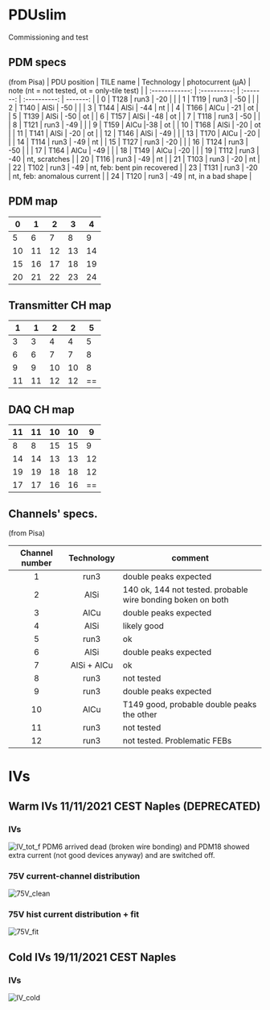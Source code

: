 # PDUslim
Commissioning and test


## PDM specs
(from Pisa)
| PDU position   | TILE name    | Technology |  photocurrent (μA) | note (nt = not tested, ot = only-tile test) |
| :------------: | :----------: | :-------: | :----------: | -------: |
| 0 | T128 | run3 | -20 | |
| 1 | T119 | run3 | -50 | |
| 2 | T140 | AlSi | -50 | |
| 3 | T144 | AlSi | -44 | nt |
| 4 | T166 | AlCu | -21 | ot |
| 5 | T139 | AlSi | -50 | ot |
| 6 |  T157 | AlSi | -48 | ot |
| 7 |  T118 | run3 | -50 | |
| 8 |  T121 | run3 | -49 | |
| 9 |  T159 | AlCu |-38 | ot |
| 10 |  T168 | AlSi | -20 | ot |
| 11 | T141 | AlSi | -20 | ot |
| 12 | T146 | AlSi | -49 | |
| 13 | T170 | AlCu | -20 | |
| 14 | T114 | run3 | -49 | nt |
| 15 | T127 | run3 | -20 | |
| 16 | T124 | run3 | -50 | |
| 17 | T164 | AlCu | -49 | |
| 18 | T149 | AlCu | -20 | |
| 19 | T112 | run3 | -40 | nt, scratches |
| 20 | T116 | run3 | -49 | nt |
| 21 | T103 | run3 | -20 | nt |
| 22 | T102 | run3 | -49 | nt, feb: bent pin recovered |
| 23 | T131 | run3 | -20 | nt, feb: anomalous current |
| 24 | T120 | run3 | -49 | nt, in a bad shape |


## PDM map
| 0 | 1 | 2 | 3 | 4 |
|---|---|---|---|---|
| 5 | 6 | 7 | 8 | 9 |
| 10 | 11 | 12 | 13 | 14 |
| 15 | 16 | 17 | 18 | 19 |
| 20 | 21 | 22 | 23 | 24 |
## Transmitter CH map
| 1 | 1 | 2 | 2 | 5 |
|---|---|---|---|---|
| 3| 3 | 4 | 4 | 5 |
| 6 | 6 | 7 | 7 | 8 |
| 9 | 9 | 10 | 10 | 8 |
| 11 | 11 | 12 | 12 | == |
## DAQ CH map
| 11 | 11 | 10 | 10 | 9|
|---|---|---|---|---|
| 8 | 8 | 15 | 15 | 9 |
| 14 | 14 | 13 | 13 | 12 |
| 19 | 19 | 18 | 18 | 12 |
| 17 | 17 | 16 | 16 | == |



## Channels' specs.
(from Pisa)

| Channel number | Technology | comment |
| :------------: | :----------: | ------- |
| 1 | run3 | double peaks expected |
| 2 | AlSi | 140 ok, 144 not tested. probable wire bonding boken on both |
| 3 | AlCu | double peaks expected |
| 4 | AlSi | likely good |
| 5 | run3 | ok |
| 6 | AlSi | double peaks expected |
| 7 | AlSi + AlCu | ok
| 8 | run3 | not tested |
| 9 | run3 | double peaks expected |
| 10 | AlCu | T149 good, probable double peaks the other |
| 11 | run3 | not tested |
| 12 | run3 | not tested. Problematic FEBs |


# IVs
## Warm IVs 11/11/2021 CEST Naples (DEPRECATED)
### IVs
![IV_tot_f](https://user-images.githubusercontent.com/75016958/142066592-ef2d97b7-2da4-4fd5-bd7c-880adddacea6.png)
PDM6 arrived dead (broken wire bonding) and PDM18 showed extra current (not good devices anyway) and are switched off.
 
 ### 75V current-channel distribution
 
![75V_clean](https://user-images.githubusercontent.com/75016958/142195353-16a2addb-9ea2-4c2a-b891-231829dff24e.png)


### 75V hist current distribution + fit
![75V_fit](https://user-images.githubusercontent.com/75016958/142198595-9931e6f6-344f-4140-92be-074ed490c8da.png)

## Cold IVs 19/11/2021 CEST Naples
### IVs
![IV_cold](https://user-images.githubusercontent.com/75016958/142669048-33d58dbc-8304-46be-ae72-e36a4fc70999.png)



